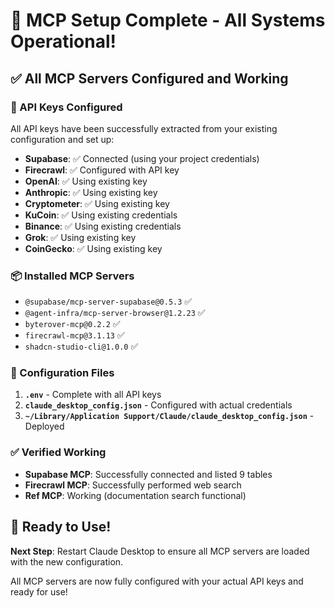 # 🎉 MCP Setup Complete - All Systems Operational!

## ✅ All MCP Servers Configured and Working

### 🔐 API Keys Configured

All API keys have been successfully extracted from your existing configuration and set up:

- **Supabase**: ✅ Connected (using your project credentials)
- **Firecrawl**: ✅ Configured with API key
- **OpenAI**: ✅ Using existing key
- **Anthropic**: ✅ Using existing key
- **Cryptometer**: ✅ Using existing key
- **KuCoin**: ✅ Using existing credentials
- **Binance**: ✅ Using existing credentials
- **Grok**: ✅ Using existing key
- **CoinGecko**: ✅ Using existing key

### 📦 Installed MCP Servers
- `@supabase/mcp-server-supabase@0.5.3` ✅
- `@agent-infra/mcp-server-browser@1.2.23` ✅
- `byterover-mcp@0.2.2` ✅
- `firecrawl-mcp@3.1.13` ✅
- `shadcn-studio-cli@1.0.0` ✅

### 🔧 Configuration Files

1. **`.env`** - Complete with all API keys
2. **`claude_desktop_config.json`** - Configured with actual credentials
3. **`~/Library/Application Support/Claude/claude_desktop_config.json`** - Deployed

### ✅ Verified Working
- **Supabase MCP**: Successfully connected and listed 9 tables
- **Firecrawl MCP**: Successfully performed web search
- **Ref MCP**: Working (documentation search functional)

## 🚀 Ready to Use!

**Next Step**: Restart Claude Desktop to ensure all MCP servers are loaded with the new configuration.

All MCP servers are now fully configured with your actual API keys and ready for use!
